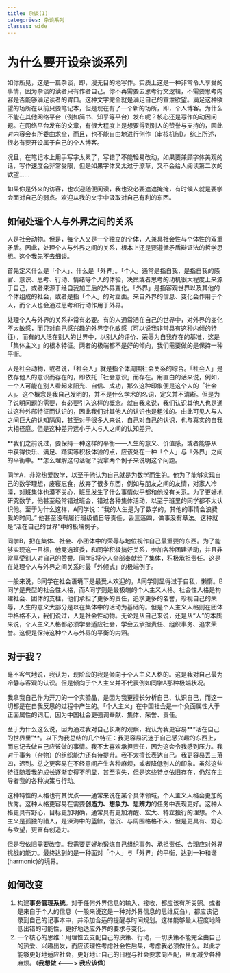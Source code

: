 ```yaml
---
title: 杂谈(1)
categories: 杂谈系列
classes: wide
---
```






# 为什么要开设杂谈系列

如你所见，这是一篇杂谈，即，漫无目的地写作。实质上这是一种非常令人享受的事情，因为杂谈的读者只有作者自己。你不再需要去思考行文逻辑，不需要思考内容是否能够满足读者的胃口。这种文字完全就是满足自己的宣泄欲望。满足这种欲望的场所在以前只要笔记本，但是现在有了一个新的场所，即，个人博客。为什么不能在其他网络平台（例如简书、知乎等平台）发布呢？核心还是写作的动因问题。在网络平台发布的文章，有很大程度上是想要得到别人的赞誉与支持的，因此对内容会有所委曲求全，而且，也不能自由地进行创作（审核机制）。综上所述，很必有要开设属于自己的个人博客。

况且，在笔记本上用手写字太累了，写错了不能轻易改动，如果要兼顾字体美观的话，写作速度会非常受限，但是如果字体又太过于潦草，又不会给人阅读第二次的欲望......

如果你是外来的访客，也欢迎随便阅读，我也没必要遮遮掩掩，有时候人就是要学会面对自己的弱点。欢迎从我的文字中汲取对自己有利的东西。



## 如何处理个人与外界之间的关系

人是社会动物。但是，每个人又是一个独立的个体，人兼具社会性与个体性的双重矛盾。因此，处理个人与外界之间的关系，根本上还是要遵循矛盾辩证法的哲学思想。这个我先不去细谈。

首先定义什么是「个人」、什么是「外界」。「个人」通常是指自我，是指自我的感官、意识、思考、行动、情绪等个人的体验，决策或者思考的动机很大程度上来源于自己，或者来源于经自我加工后的外界变化。「外界」是指客观世界以及其他的个体组成的社会，或者是指「个人」的对立面。来自外界的信息、变化会作用于个人，而个人也会通过思考和行动作用于外界。

处理个人与外界的关系非常有必要。有的人通常活在自己的世界中，对外界的变化不太敏感，而只对自己感兴趣的外界变化敏感（可以说我非常具有这种内倾的特征），而有的人活在别人的世界中，以别人的评价、荣辱为自我存在的基准，这是「集体主义」的根本特征。两者的极端都不是好的倾向，我们需要做的是保持一种平衡。

人是社会动物，或者说，「社会人」就是指个体周围社会关系的综合。「社会人」是依存他人的意识而存在的，即依托「社会意识」而存在。用直白的话来说，例如，一个人可能在别人看起来阳光、自信、成功，那么这种印象便是这个人的「社会人」。这个概念是我自己发明的，并不是什么学术的名词，定义并不清晰。但是为了说明问题的需要，有必要引入这样的概念。就自我来说，我们认识其他人也是通过这种外部特征而认识的，因此我们对其他人的认识也是粗浅的。由此可见人与人之间巨大的认知隔阂，甚至对于很多人来说，自己对自己的认识，也与真实的自我大相径庭。但是这种差异远小于人与人之间的认知差异。

**我们之前说过，要保持一种这样的平衡——人生的意义、价值感，或者能够从中获得快乐、满足、踏实等积极体验的点，应该处在一种「个人」与「外界」之间的平衡中。**怎么理解这句话呢？我拿两个例子来说明这个问题。

同学A，非常热爱数学，以至于他认为自己就是为数学而生的。他为了能够实现自己的数学理想，废寝忘食，放弃了很多东西，例如与朋友之间的友情，对家人冷漠，对班集体也漠不关心，班里发生了什么事情似乎都和他没有关系。为了更好地研究数学，他甚至经常错过班会，错过各种集体活动，以至于班里的同学都不太认识他。至于为什么这样，A同学说：“我的人生是为了数学的，其他的事情会浪费我的时间。” 他甚至没有履行班级值日等责任，丢三落四，做事没有章法。这种就是“活在自己的世界”中的极端例子。

同学B，把在集体、社会、小团体中的荣辱与地位视作自己最重要的东西。为了能够实现这一目标，他竞选班委，和同学积极搞好关系，参加各种团建活动，并且非常享受别人对自己的赞誉。同学B将个人全部奉献给了集体，积极承担责任。这是在处理个人与外界之间关系时最「外倾式」的极端例子。

一般来说，B同学在社会语境下是最受人欢迎的，A同学则显得过于自私，懒惰。B同学是典型的社会性人格，而A同学则是最极端的个人主义人格。社会性人格是构建社会、团体的支柱，他们承担了更多的责任，追求更多的名誉，珍视自己的荣辱，人生的意义大部分是以在集体中的活动为基础的。但是个人主义人格则在团体中格格不入，我们说过，人是社会性动物。无论是从自己来说，还是从“人”的本质来说，个人主义人格都必须学会适应社会，学会去承担责任、组织事务、追求荣誉。这便是保持这种个人与外界的平衡的内涵。





## 对于我？

毫不客气地说，我认为，现阶段的我是倾向于个人主义人格的。这是我对自己最为冷静与客观的认识。但是倾向于个人主义并不代表例如同学A那种极端状况。

我拿我自己作为开刀的一个实验品，是因为我更擅长分析自己、认识自己，而这一切都是在自我反思的过程中产生的。「个人主义」在中国社会是一个负面属性大于正面属性的词汇，因为中国社会更强调奉献、集体、荣誉、责任。

至于为什么这么说，因为通过我对自己长期的观察，我认为我更容易**“活在自己的世界里”**。以下为我总结的几个特征：我更容易沉迷于自己感兴趣的东西上，而忘记去做自己应该做的事情。我不太喜欢承担责任，因为这会令我感到压力。我对于事务（杂物）的组织能力还有待提升。我不太擅长表达自己。我更容易丢三落四，迟到。总之更容易在不经意间产生各种麻烦，或者降低别人的印象。虽然这些特征随着我的成长逐渐变得不明显，甚至消失，但是这些特点依旧存在，仍然在主导者我的各种决策与行动。

这种特性的人格也有其优点——通常来说在某个具体领域，个人主义人格会更加的优秀。这种人格更容易在需要**创造力、想象力、思辨力**的任务中表现更好。这种人格更具有野心，目标更加明确，通常具有更加清醒、宏大、特立独行的理想。个人主义是孤独的猎人，是深海中的蓝鲸，低沉、与周围格格不入，但是更具有、野心与欲望，更富有创造力。

但是我依旧需要改变。我需要更好地锻炼自己组织事务、承担责任、合理应对外界挑战的能力。最终达到的是一种面对「个人」与「外界」的平衡，达到一种和谐(harmonic)的境界。



## 如何改变

1. 构建**事务管理系统**。对于任何外界信息的输入、接收，都应该有所关照。或者是来自于个人的信息（一般来说这是一种对外界信息的思维反刍），都应该记录到自己的记事本中，并添加合适的提醒与时间规划。这样能够最大程度地降低出错的可能性，更好地适应外界的要求与变化。
2. 一个核心的思维：用理性去支配自己的决策、行动，一切决策不能完全由自己的热爱、兴趣出发，而应该理性考虑社会性后果，考虑我必须做什么。以此才能够更好地适应社会，更好地让自己的日程与社会要求向匹配，从而减少各种麻烦。**（我想做 <---> 我应该做）**



